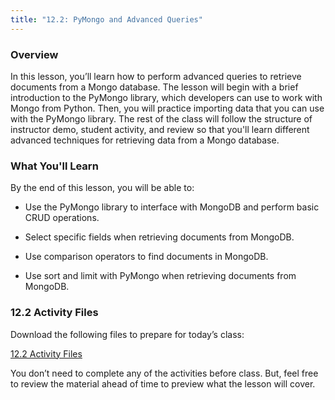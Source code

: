 ```yaml
---
title: "12.2: PyMongo and Advanced Queries"
---
```

<img style="display: none;" src="https://static.bc-edx.com/data/dl-1-2/m12/lms/img/banner.jpg" alt="lesson banner" />

### Overview

In this lesson, you’ll learn how to perform advanced queries to retrieve documents from a Mongo database. The lesson will begin with a brief introduction to the PyMongo library, which developers can use to work with Mongo from Python. Then, you will practice importing data that you can use with the PyMongo library. The rest of the class will follow the structure of instructor demo, student activity, and review so that you'll learn different advanced techniques for retrieving data from a Mongo database.

### What You'll Learn

By the end of this lesson, you will be able to:

* Use the PyMongo library to interface with MongoDB and perform basic CRUD operations.

* Select specific fields when retrieving documents from MongoDB.

* Use comparison operators to find documents in MongoDB.

* Use sort and limit with PyMongo when retrieving documents from MongoDB.

### 12.2 Activity Files 

Download the following files to prepare for today’s class:

[12.2 Activity Files](https://static.bc-edx.com/data/dl-1-2/m12/lms/activities/Class_2_Activities.zip)

You don’t need to complete any of the activities before class. But, feel free to review the material ahead of time to preview what the lesson will cover.